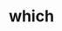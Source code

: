 ---
title: "which"
layout: cache
categories: [package, develop-2025-01-05]
meta: {"versions": ["2.21"], "compilers": ["gcc@=10.5.0", "gcc@=11.1.0", "gcc@=11.4.0", "gcc@=13.3.0", "gcc@=7.5.0", "gcc@=9.4.0", "oneapi@=2024.2.1"], "oss": ["centos7", "rhel8", "ubuntu18.04", "ubuntu20.04", "ubuntu22.04"], "platforms": ["linux"], "targets": ["aarch64", "ppc64le", "x86_64_v3"], "stacks": ["build_systems", "data-vis-sdk", "developer-tools-aarch64-linux-gnu", "developer-tools-x86_64_v3-linux-gnu", "e4s", "e4s-oneapi", "e4s-power", "hep", "root", "tutorial"], "num_specs": 7, "num_specs_by_stack": {"root": 7, "developer-tools-x86_64_v3-linux-gnu": 1, "developer-tools-aarch64-linux-gnu": 1, "build_systems": 1, "e4s-power": 1, "data-vis-sdk": 1, "e4s": 1, "hep": 1, "tutorial": 1, "e4s-oneapi": 1}}
spec_details: [{"hash": "dinwpgpae65nm37gxn6ta5i2z473crv5", "compiler": "gcc@=10.5.0", "versions": ["2.21"], "os": "centos7", "platform": "linux", "target": "x86_64_v3", "variants": ["build_system=autotools"], "stacks": ["root", "developer-tools-x86_64_v3-linux-gnu"], "size": "-", "tarball": "https://binaries.spack.io/develop-2025-01-05/build_cache/linux-centos7-x86_64_v3/gcc-10.5.0/which-2.21/linux-centos7-x86_64_v3-gcc-10.5.0-which-2.21-dinwpgpae65nm37gxn6ta5i2z473crv5.spack"}, {"hash": "gs76lmydjrmwxt2is5w2rpil267ekzx2", "compiler": "gcc@=13.3.0", "versions": ["2.21"], "os": "rhel8", "platform": "linux", "target": "aarch64", "variants": ["build_system=autotools"], "stacks": ["root", "developer-tools-aarch64-linux-gnu"], "size": "-", "tarball": "https://binaries.spack.io/develop-2025-01-05/build_cache/linux-rhel8-aarch64/gcc-13.3.0/which-2.21/linux-rhel8-aarch64-gcc-13.3.0-which-2.21-gs76lmydjrmwxt2is5w2rpil267ekzx2.spack"}, {"hash": "iyym4wczheukwgdat2ws7vikr3wwzrdx", "compiler": "gcc@=7.5.0", "versions": ["2.21"], "os": "ubuntu18.04", "platform": "linux", "target": "x86_64_v3", "variants": ["build_system=autotools"], "stacks": ["build_systems", "root"], "size": "-", "tarball": "https://binaries.spack.io/develop-2025-01-05/build_cache/linux-ubuntu18.04-x86_64_v3/gcc-7.5.0/which-2.21/linux-ubuntu18.04-x86_64_v3-gcc-7.5.0-which-2.21-iyym4wczheukwgdat2ws7vikr3wwzrdx.spack"}, {"hash": "v5id3bpfrrfvs56ok2ckqv7t65sacif7", "compiler": "gcc@=9.4.0", "versions": ["2.21"], "os": "ubuntu20.04", "platform": "linux", "target": "ppc64le", "variants": ["build_system=autotools"], "stacks": ["root", "e4s-power"], "size": "-", "tarball": "https://binaries.spack.io/develop-2025-01-05/build_cache/linux-ubuntu20.04-ppc64le/gcc-9.4.0/which-2.21/linux-ubuntu20.04-ppc64le-gcc-9.4.0-which-2.21-v5id3bpfrrfvs56ok2ckqv7t65sacif7.spack"}, {"hash": "fes6y2wl4vta65plaqjr3sexlfjstcrw", "compiler": "gcc@=11.1.0", "versions": ["2.21"], "os": "ubuntu20.04", "platform": "linux", "target": "x86_64_v3", "variants": ["build_system=autotools"], "stacks": ["data-vis-sdk", "root"], "size": "-", "tarball": "https://binaries.spack.io/develop-2025-01-05/build_cache/linux-ubuntu20.04-x86_64_v3/gcc-11.1.0/which-2.21/linux-ubuntu20.04-x86_64_v3-gcc-11.1.0-which-2.21-fes6y2wl4vta65plaqjr3sexlfjstcrw.spack"}, {"hash": "e3wox52juygf24h4vzzi23ej4lrepltl", "compiler": "gcc@=11.4.0", "versions": ["2.21"], "os": "ubuntu22.04", "platform": "linux", "target": "x86_64_v3", "variants": ["build_system=autotools"], "stacks": ["e4s", "hep", "tutorial", "root"], "size": "-", "tarball": "https://binaries.spack.io/develop-2025-01-05/build_cache/linux-ubuntu22.04-x86_64_v3/gcc-11.4.0/which-2.21/linux-ubuntu22.04-x86_64_v3-gcc-11.4.0-which-2.21-e3wox52juygf24h4vzzi23ej4lrepltl.spack"}, {"hash": "ny3vyns5feowmohg3oqpn23rsdsilnhz", "compiler": "oneapi@=2024.2.1", "versions": ["2.21"], "os": "ubuntu22.04", "platform": "linux", "target": "x86_64_v3", "variants": ["build_system=autotools"], "stacks": ["e4s-oneapi", "root"], "size": "-", "tarball": "https://binaries.spack.io/develop-2025-01-05/build_cache/linux-ubuntu22.04-x86_64_v3/oneapi-2024.2.1/which-2.21/linux-ubuntu22.04-x86_64_v3-oneapi-2024.2.1-which-2.21-ny3vyns5feowmohg3oqpn23rsdsilnhz.spack"}]
---